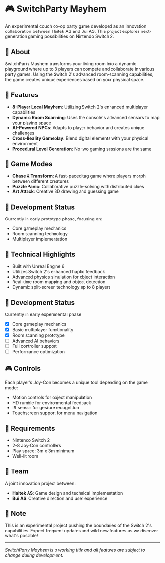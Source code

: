 # 🎮 SwitchParty Mayhem

An experimental couch co-op party game developed as an innovation collaboration between Haitek AS and Bui AS. This project explores next-generation gaming possibilities on Nintendo Switch 2.

## 🌟 About

SwitchParty Mayhem transforms your living room into a dynamic playground where up to 8 players can compete and collaborate in various party games. Using the Switch 2's advanced room-scanning capabilities, the game creates unique experiences based on your physical space.

## 🌟 Features

- **8-Player Local Mayhem**: Utilizing Switch 2's enhanced multiplayer capabilities
- **Dynamic Room Scanning**: Uses the console's advanced sensors to map your playing space
- **AI-Powered NPCs**: Adapts to player behavior and creates unique challenges
- **Cross-Reality Gameplay**: Blend digital elements with your physical environment
- **Procedural Level Generation**: No two gaming sessions are the same

## 🎯 Game Modes

- **Chase & Transform**: A fast-paced tag game where players morph between different creatures
- **Puzzle Panic**: Collaborative puzzle-solving with distributed clues
- **Art Attack**: Creative 3D drawing and guessing game

## 🚀 Development Status

Currently in early prototype phase, focusing on:

- Core gameplay mechanics
- Room scanning technology
- Multiplayer implementation

## 🚀 Technical Highlights

- Built with Unreal Engine 6
- Utilizes Switch 2's enhanced haptic feedback
- Advanced physics simulation for object interaction
- Real-time room mapping and object detection
- Dynamic split-screen technology up to 8 players

## 🎪 Development Status

Currently in early experimental phase:

- [x] Core gameplay mechanics
- [x] Basic multiplayer functionality
- [x] Room scanning prototype
- [ ] Advanced AI behaviors
- [ ] Full controller support
- [ ] Performance optimization

## 🎮 Controls

Each player's Joy-Con becomes a unique tool depending on the game mode:

- Motion controls for object manipulation
- HD rumble for environmental feedback
- IR sensor for gesture recognition
- Touchscreen support for menu navigation

## 🔧 Requirements

- Nintendo Switch 2
- 2-8 Joy-Con controllers
- Play space: 3m x 3m minimum
- Well-lit room

## 👥 Team

A joint innovation project between:

- **Haitek AS**: Game design and technical implementation
- **Bui AS**: Creative direction and user experience

## 📝 Note

This is an experimental project pushing the boundaries of the Switch 2's capabilities. Expect frequent updates and wild new features as we discover what's possible!

---

_SwitchParty Mayhem is a working title and all features are subject to change during development._
